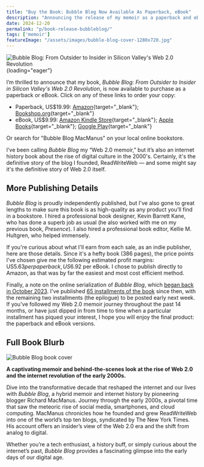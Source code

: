 ```yaml
---
title: "Buy the Book: Bubble Blog Now Available As Paperback, eBook"
description: "Announcing the release of my memoir as a paperback and eBook. Fourteen months after I began serialising my book online, here on Cybercultural, you can now purchase a paper copy." 
date: 2024-12-20
permalink: "p/book-release-bubbleblog/"
tags: ['memoir']
featureImage: "/assets/images/bubble-blog-cover-1280x720.jpg"
---
```


![Bubble Blog: From Outsider to Insider in Silicon Valley's Web 2.0 Revolution](/assets/images/33d48ded-f999-4173-8440-9d752446428b_3400x2134.jpg){loading="eager"}

I’m thrilled to announce that my book, *Bubble Blog: From Outsider to Insider in Silicon Valley's Web 2.0 Revolution*, is now available to purchase as a paperback or eBook. Click on any of these links to order your copy:

*   Paperback, US$19.99: [Amazon](https://www.amazon.com/Bubble-Blog-Outsider-Insider-Revolution/dp/B0DQKRB3P5?&linkCode=ll1&tag=richardmacman-20&linkId=b38f92f2c0bd2c9f05cda3a07413fd40&language=en_US&ref_=as_li_ss_tl){target="_blank"}; [Bookshop.org](https://bookshop.org/p/books/bubble-blog-from-outsider-to-insider-in-silicon-valley-s-web-2-0-revolution-richard-macmanus/22135084){target="_blank"}
*   eBook, US$9.99: [Amazon Kindle Store](https://www.amazon.com/Bubble-Blog-Outsider-Insider-Revolution-ebook/dp/B0DQJQ4LJ9?&linkCode=ll1&tag=richardmacman-20&linkId=63e982f1c9d1ded8c83666d8b6917ff7&language=en_US&ref_=as_li_ss_tl){target="_blank"}; [Apple Books](http://books.apple.com/us/book/id6739734992){target="_blank"}; [Google Play](https://play.google.com/store/books/details?id=Sug5EQAAQBAJ){target="_blank"}

Or search for "Bubble Blog MacManus" on your local online bookstore.

I’ve been calling *Bubble Blog* my “Web 2.0 memoir,” but it’s also an internet history book about the rise of digital culture in the 2000's. Certainly, it's the definitive story of the blog I founded, ReadWriteWeb — and some might say it's the definitive story of Web 2.0 itself.

## More Publishing Details

*Bubble Blog* is proudly independently published, but I've also gone to great lengths to make sure this book is as high-quality as any product you'll find in a bookstore. I hired a professional book designer, Kevin Barrett Kane, who has done a superb job as usual (he also worked with me on my previous book, *Presence*). I also hired a professional book editor, Kellie M. Hultgren, who helped immensely. 

If you're curious about what I'll earn from each sale, as an indie publisher, here are those details. Since it's a hefty book (386 pages), the price points I've chosen give me the following estimated profit margins: US$5.63 per paperback, US$6.92 per eBook. I chose to publish directly to Amazon, as that was by far the easiest and most cost efficient method.

Finally, a note on the online serialization of *Bubble Blog*, which [began back in October 2023](/p/bubble-blog-web20-memoir/). I've published [65 installments of the book](/p/roadmap-bubbleblog/) since then, with the remaining two installments (the epilogue) to be posted early next week. If you've followed my Web 2.0 memoir journey throughout the past 14 months, or have just dipped in from time to time when a particular installment has piqued your interest, I hope you will enjoy the final product: the paperback and eBook versions.

## Full Book Blurb

![Bubble Blog book cover](/assets/images/5bb99c88-7e3e-4ea2-ad9f-3d32600357a5_3400x2134.jpg "Bubble Blog book cover")

**A captivating memoir and behind-the-scenes look at the rise of Web 2.0 and the internet revolution of the early 2000s.**

Dive into the transformative decade that reshaped the internet and our lives with *Bubble Blog*, a hybrid memoir and internet history by pioneering blogger Richard MacManus. Journey through the early 2000s, a pivotal time that saw the meteoric rise of social media, smartphones, and cloud computing. MacManus chronicles how he founded and grew ReadWriteWeb into one of the world’s top ten blogs, syndicated by The New York Times. His account offers an insider’s view of the Web 2.0 era and the shift from analog to digital.

Whether you’re a tech enthusiast, a history buff, or simply curious about the internet’s past, *Bubble Blog* provides a fascinating glimpse into the early days of our digital age.


